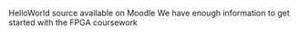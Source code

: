 HelloWorld source available on Moodle
We have enough information to get started with the FPGA coursework
